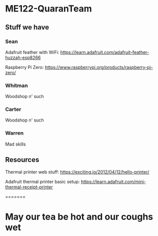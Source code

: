 # ME122-QuaranTeam

## Stuff we have
### Sean
Adafruit feather with WiFi: https://learn.adafruit.com/adafruit-feather-huzzah-esp8266

Raspberry Pi Zero: https://www.raspberrypi.org/products/raspberry-pi-zero/
### Whitman
Woodshop n' such
### Carter
Woodshop n' such
### Warren
Mad skills
## Resources
Thermal printer web stuff: https://exciting.io/2012/04/12/hello-printer/

Adafruit thermal printer basic setup: https://learn.adafruit.com/mini-thermal-receipt-printer

=======
# May our tea be hot and our coughs wet

